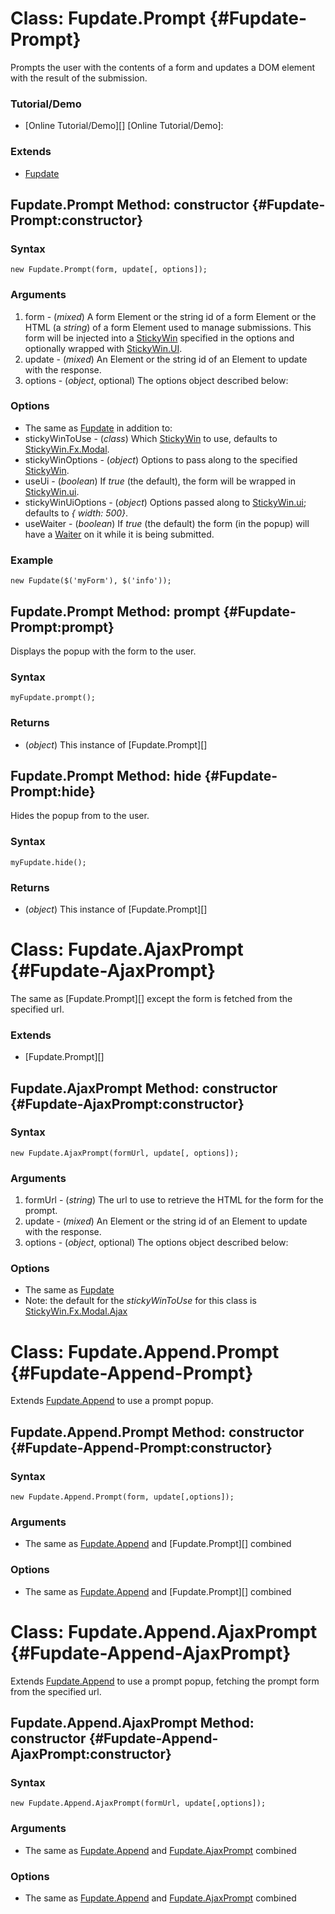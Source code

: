 Class: Fupdate.Prompt {#Fupdate-Prompt}
=======================================
Prompts the user with the contents of a form and updates a DOM element with the result of the submission.

### Tutorial/Demo

* [Online Tutorial/Demo][]
[Online Tutorial/Demo]:

### Extends

- [Fupdate][]

Fupdate.Prompt Method: constructor {#Fupdate-Prompt:constructor}
----------------------------------------------------------------

### Syntax

	new Fupdate.Prompt(form, update[, options]);

### Arguments

1. form - (*mixed*) A form Element or the string id of a form Element or the HTML (a *string*) of a form Element used to manage submissions. This form will be injected into a [StickyWin][] specified in the options and optionally wrapped with [StickyWin.UI].
2. update - (*mixed*) An Element or the string id of an Element to update with the response.
3. options - (*object*, optional) The options object described below:

### Options

* The same as [Fupdate][] in addition to:
* stickyWinToUse - (*class*) Which [StickyWin][] to use, defaults to [StickyWin.Fx.Modal][].
* stickyWinOptions - (*object*) Options to pass along to the specified [StickyWin][].
* useUi - (*boolean*) If *true* (the default), the form will be wrapped in [StickyWin.ui][].
* stickyWinUiOptions - (*object*) Options passed along to [StickyWin.ui][]; defaults to *{ width: 500}*.
* useWaiter - (*boolean*) If *true* (the default) the form (in the popup) will have a [Waiter][] on it while it is being submitted.

### Example

	new Fupdate($('myForm'), $('info'));

Fupdate.Prompt Method: prompt {#Fupdate-Prompt:prompt}
------------------------------------------------------

Displays the popup with the form to the user.

### Syntax

	myFupdate.prompt();

### Returns

* (*object*) This instance of [Fupdate.Prompt][]

Fupdate.Prompt Method: hide {#Fupdate-Prompt:hide}
------------------------------------------------------

Hides the popup from to the user.

### Syntax

	myFupdate.hide();

### Returns

* (*object*) This instance of [Fupdate.Prompt][]

Class: Fupdate.AjaxPrompt {#Fupdate-AjaxPrompt}
=================================================

The same as [Fupdate.Prompt][] except the form is fetched from the specified url.

### Extends

- [Fupdate.Prompt][]

Fupdate.AjaxPrompt Method: constructor {#Fupdate-AjaxPrompt:constructor}
--------------------------------------------------------------------------

### Syntax

	new Fupdate.AjaxPrompt(formUrl, update[, options]);

### Arguments

1. formUrl - (*string*) The url to use to retrieve the HTML for the form for the prompt.
2. update - (*mixed*) An Element or the string id of an Element to update with the response.
3. options - (*object*, optional) The options object described below:

### Options

* The same as [Fupdate][]
* Note: the default for the *stickyWinToUse* for this class is [StickyWin.Fx.Modal.Ajax][]



Class: Fupdate.Append.Prompt {#Fupdate-Append-Prompt}
=====================================================

Extends [Fupdate.Append][] to use a prompt popup.

Fupdate.Append.Prompt Method: constructor {#Fupdate-Append-Prompt:constructor}
------------------------------------------------------------------------------

### Syntax

	new Fupdate.Append.Prompt(form, update[,options]);

### Arguments

* The same as [Fupdate.Append][] and [Fupdate.Prompt][] combined

### Options

* The same as [Fupdate.Append][] and [Fupdate.Prompt][] combined

Class: Fupdate.Append.AjaxPrompt {#Fupdate-Append-AjaxPrompt}
=============================================================

Extends [Fupdate.Append][] to use a prompt popup, fetching the prompt form from the specified url.

Fupdate.Append.AjaxPrompt Method: constructor {#Fupdate-Append-AjaxPrompt:constructor}
--------------------------------------------------------------------------------------

### Syntax

	new Fupdate.Append.AjaxPrompt(formUrl, update[,options]);

### Arguments

* The same as [Fupdate.Append][] and [Fupdate.AjaxPrompt][] combined

### Options

* The same as [Fupdate.Append][] and [Fupdate.AjaxPrompt][] combined

[Fupdate.Append]: /docs/Forms/Fupdate.Append
[Fupdate.AjaxPrompt]: #Fupdate-AjaxPrompt
[StickyWin]: /docs/UI/StickyWin
[StickyWin.Fx.Modal]: /docs/UI/StickyWin.Fx.Modal
[StickyWin.UI]: /docs/UI/StickyWin.UI
[StickyWin.Fx.Modal.Ajax]: /docs/UI/StickyWin.Fx.Modal.Ajax
[Waiter]: /docs/UI/Waiter
[Fupdate]: /docs/Forms/Fupdate